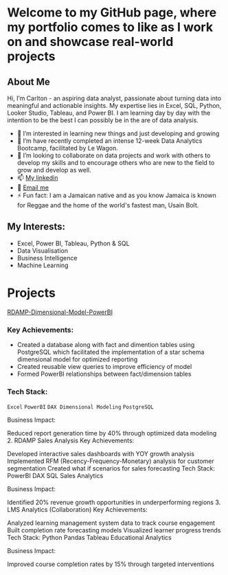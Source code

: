 # Welcome to my GitHub page, where my portfolio comes to like as I work on and showcase real-world projects

## About Me

Hi, I’m Carlton - an aspiring data analyst, passionate about turning data into meaningful and actionable insights. My expertise lies in Excel, SQL, Python, Looker Studio, Tableau, and Power BI. I am learning day by day with the intention to be the best I can possibly be in the are of data analysis.
- 👀 I’m interested in learning new things and just developing and growing
- 🌱 I’m have recently completed an intense 12-week Data Analytics Bootcamp, facilitated by Le Wagon.
- 💞️ I’m looking to collaborate on data projects and work with others to develop my skills and to encourage others who are new to the field to grow and develop as well.
- 📫 [My linkedin](http://www.linkedin.com/in/carlton-francis-967435314)
- 📧 [Email me](https://mail.google.com/mail/u/0/?fs=1&tf=cm&to=dymnfrncs@gmail.com)
- ⚡ Fun fact: I am a Jamaican native and as you know Jamaica is known for Reggae and the home of the world's fastest man, Usain Bolt.
  
## My Interests:
- Excel, Power BI, Tableau, Python & SQL
- Data Visualisation
- Business Intelligence
- Machine Learning

# Projects
[RDAMP-Dimensional-Model-PowerBI](https://github.com/Carlton756/RDAMP-Dimensional-Model-PowerBI)

### Key Achievements:

- Created a database along with fact and dimention tables using PostgreSQL which facilitated the implementation of a star schema dimensional model for optimized reporting
- Created reusable view queries to improve efficiency of model
- Formed PowerBI relationships between fact/dimension tables

### Tech Stack:
```Excel``` ```PowerBI``` ```DAX Dimensional Modeling``` ```PostgreSQL```

Business Impact:

Reduced report generation time by 40% through optimized data modeling
2. RDAMP Sales Analysis
Key Achievements:

Developed interactive sales dashboards with YOY growth analysis
Implemented RFM (Recency-Frequency-Monetary) analysis for customer segmentation
Created what if scenarios for sales forecasting
Tech Stack:
PowerBI DAX SQL Sales Analytics

Business Impact:

Identified 20% revenue growth opportunities in underperforming regions
3. LMS Analytics (Collaboration)
Key Achievements:

Analyzed learning management system data to track course engagement
Built completion rate forecasting models
Visualized learner progress trends
Tech Stack:
Python Pandas Tableau Educational Analytics

Business Impact:

Improved course completion rates by 15% through targeted interventions




